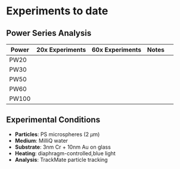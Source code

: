 # Experiments to date

## Power Series Analysis
| Power | 20x Experiments | 60x Experiments | Notes |     |
| ----- | --------------- | --------------- | ----- | --- |
| PW20  |                 |                 |       |     |
| PW30  |                 |                 |       |     |
| PW50  |                 |                 |       |     |
| PW60  |                 |                 |       |     |
| PW100 |                 |                 |       |     |

## Experimental Conditions
- **Particles**: PS microspheres (2 $\mu$m)
- **Medium**: MilliQ water
- **Substrate**: 3nm Cr + 10nm Au on glass
- **Heating**: diaphragm-controlled,blue light
- **Analysis**: TrackMate particle tracking
